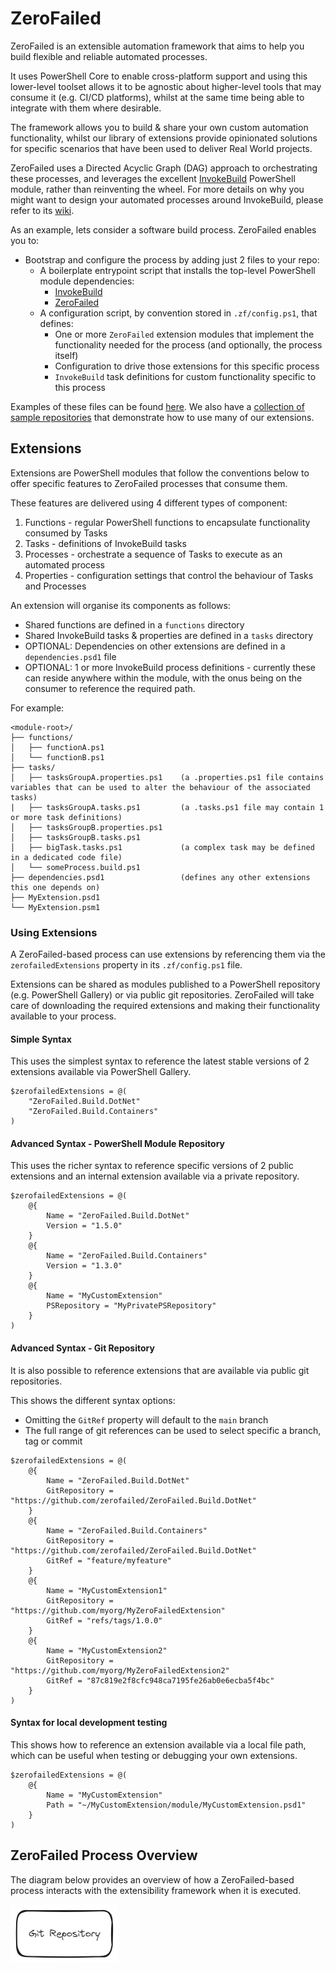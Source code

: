 # ZeroFailed

ZeroFailed is an extensible automation framework that aims to help you build flexible and reliable automated processes.

It uses PowerShell Core to enable cross-platform support and using this lower-level toolset allows it to be agnostic about higher-level tools that may consume it (e.g. CI/CD platforms), whilst at the same time being able to integrate with them where desirable.

The framework allows you to build & share your own custom automation functionality, whilst our library of extensions provide opinionated solutions for specific scenarios that have been used to deliver Real World projects.

ZeroFailed uses a Directed Acyclic Graph (DAG) approach to orchestrating these processes, and leverages the excellent [InvokeBuild](https://github.com/nightroman/Invoke-Build) PowerShell module, rather than reinventing the wheel.  For more details on why you might want to design your automated processes around InvokeBuild, please refer to its [wiki](https://github.com/nightroman/Invoke-Build/wiki/Concepts).

As an example, lets consider a software build process. ZeroFailed enables you to:

- Bootstrap and configure the process by adding just 2 files to your repo:
    - A boilerplate entrypoint script that installs the top-level PowerShell module dependencies:
        - [InvokeBuild](https://www.powershellgallery.com/packages/InvokeBuild)
        - [ZeroFailed](https://www.powershellgallery.com/packages/ZeroFailed)
    - A configuration script, by convention stored in `.zf/config.ps1`, that defines:
        - One or more `ZeroFailed` extension modules that implement the functionality needed for the process (and optionally, the process itself)
        - Configuration to drive those extensions for this specific process
        - `InvokeBuild` task definitions for custom functionality specific to this process

Examples of these files can be found [here](./examples/). We also have a [collection of sample repositories](https://github.com/search?q=org%3Azerofailed+ZeroFailed.Sample&type=repositories) that demonstrate how to use many of our extensions.

## Extensions

Extensions are PowerShell modules that follow the conventions below to offer specific features to ZeroFailed processes that consume them.

These features are delivered using 4 different types of component:

1. Functions - regular PowerShell functions to encapsulate functionality consumed by Tasks
1. Tasks - definitions of InvokeBuild tasks
1. Processes - orchestrate a sequence of Tasks to execute as an automated process
1. Properties - configuration settings that control the behaviour of Tasks and Processes

An extension will organise its components as follows:

- Shared functions are defined in a `functions` directory
- Shared InvokeBuild tasks & properties are defined in a `tasks` directory
- OPTIONAL: Dependencies on other extensions are defined in a `dependencies.psd1` file
- OPTIONAL: 1 or more InvokeBuild process definitions - currently these can reside anywhere within the module, with the onus being on the consumer to reference the required path.

For example:
```
<module-root>/
├── functions/
│   ├── functionA.ps1
│   └── functionB.ps1
├── tasks/
│   ├── tasksGroupA.properties.ps1    (a .properties.ps1 file contains variables that can be used to alter the behaviour of the associated tasks)
|   ├── tasksGroupA.tasks.ps1         (a .tasks.ps1 file may contain 1 or more task definitions)
│   ├── tasksGroupB.properties.ps1
│   ├── tasksGroupB.tasks.ps1
│   ├── bigTask.tasks.ps1             (a complex task may be defined in a dedicated code file)
│   └── someProcess.build.ps1
├── dependencies.psd1                 (defines any other extensions this one depends on)
├── MyExtension.psd1
└── MyExtension.psm1
```

### Using Extensions

A ZeroFailed-based process can use extensions by referencing them via the `zerofailedExtensions` property in its `.zf/config.ps1` file.

Extensions can be shared as modules published to a PowerShell repository (e.g. PowerShell Gallery) or via public git repositories. ZeroFailed will take care of downloading the required extensions and making their functionality available to your process.

#### Simple Syntax

This uses the simplest syntax to reference the latest stable versions of 2 extensions available via PowerShell Gallery.

```
$zerofailedExtensions = @(
    "ZeroFailed.Build.DotNet"
    "ZeroFailed.Build.Containers"
)
```

#### Advanced Syntax - PowerShell Module Repository

This uses the richer syntax to reference specific versions of 2 public extensions and an internal extension available via a private repository.

```
$zerofailedExtensions = @(
    @{
        Name = "ZeroFailed.Build.DotNet"
        Version = "1.5.0"
    }
    @{
        Name = "ZeroFailed.Build.Containers"
        Version = "1.3.0"
    }
    @{
        Name = "MyCustomExtension"
        PSRepository = "MyPrivatePSRepository"
    }
)
```

#### Advanced Syntax - Git Repository

It is also possible to reference extensions that are available via public git repositories.

This shows the different syntax options:
* Omitting the `GitRef` property will default to the `main` branch
* The full range of git references can be used to select specific a branch, tag or commit

```
$zerofailedExtensions = @(
    @{
        Name = "ZeroFailed.Build.DotNet"
        GitRepository = "https://github.com/zerofailed/ZeroFailed.Build.DotNet"
    }
    @{
        Name = "ZeroFailed.Build.Containers"
        GitRepository = "https://github.com/zerofailed/ZeroFailed.Build.DotNet"
        GitRef = "feature/myfeature"
    }
    @{
        Name = "MyCustomExtension1"
        GitRepository = "https://github.com/myorg/MyZeroFailedExtension"
        GitRef = "refs/tags/1.0.0"
    }
    @{
        Name = "MyCustomExtension2"
        GitRepository = "https://github.com/myorg/MyZeroFailedExtension2"
        GitRef = "87c819e2f8cfc948ca7195fe26ab0e6ecba5f4bc"
    }
)
```

#### Syntax for local development testing

This shows how to reference an extension available via a local file path, which can be useful when testing or debugging your own extensions.

```
$zerofailedExtensions = @(
    @{
        Name = "MyCustomExtension"
        Path = "~/MyCustomExtension/module/MyCustomExtension.psd1"
    }
)
```


## ZeroFailed Process Overview

The diagram below provides an overview of how a ZeroFailed-based process interacts with the extensibility framework when it is executed.

![Extensibility Overview](./docs/assets/extensibility.png)